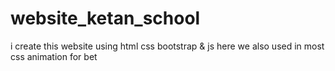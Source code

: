 # website_ketan_school
i create this website using html css bootstrap &amp; js here we also used in most css animation for bet
